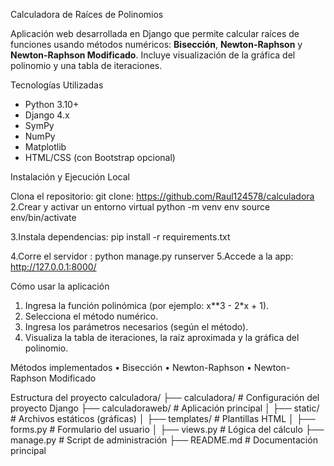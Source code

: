 Calculadora de Raíces de Polinomios

Aplicación web desarrollada en Django que permite calcular raíces de funciones usando métodos numéricos: **Bisección**, **Newton-Raphson** y **Newton-Raphson Modificado**. Incluye visualización de la gráfica del polinomio y una tabla de iteraciones.

Tecnologías Utilizadas
- Python 3.10+
- Django 4.x
- SymPy
- NumPy
- Matplotlib
- HTML/CSS (con Bootstrap opcional)


Instalación y Ejecución Local

Clona el repositorio:
git clone: https://github.com/Raul124578/calculadora
2.Crear y activar un entorno virtual
python -m venv env
source env/bin/activate    

3.Instala dependencias:
pip install -r requirements.txt

4.Corre  el servidor : python manage.py runserver
5.Accede a la app: http://127.0.0.1:8000/



Cómo usar la aplicación
1.	Ingresa la función polinómica (por ejemplo: x**3 - 2*x + 1).
2.	Selecciona el método numérico.
3.	Ingresa los parámetros necesarios (según el método).
4.	Visualiza la tabla de iteraciones, la raíz aproximada y la gráfica del polinomio.

Métodos implementados
•	Bisección
•	Newton-Raphson
•	Newton-Raphson Modificado

Estructura del proyecto
calculadora/
├── calculadora/          # Configuración del proyecto Django
├── calculadoraweb/       # Aplicación principal
│   ├── static/           # Archivos estáticos (gráficas)
│   ├── templates/        # Plantillas HTML
│   ├── forms.py          # Formulario del usuario
│   ├── views.py          # Lógica del cálculo
├── manage.py             # Script de administración
├── README.md             # Documentación principal

